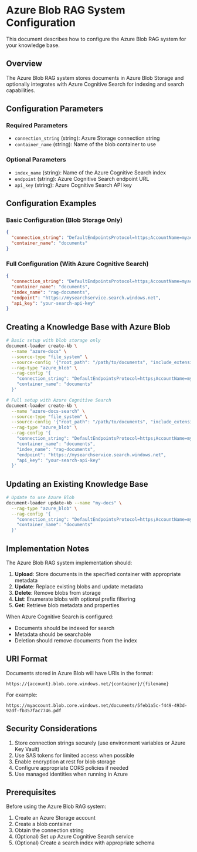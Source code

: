 # Azure Blob RAG System Configuration

This document describes how to configure the Azure Blob RAG system for your knowledge base.

## Overview

The Azure Blob RAG system stores documents in Azure Blob Storage and optionally integrates with Azure Cognitive Search for indexing and search capabilities.

## Configuration Parameters

### Required Parameters

- `connection_string` (string): Azure Storage connection string
- `container_name` (string): Name of the blob container to use

### Optional Parameters

- `index_name` (string): Name of the Azure Cognitive Search index
- `endpoint` (string): Azure Cognitive Search endpoint URL
- `api_key` (string): Azure Cognitive Search API key

## Configuration Examples

### Basic Configuration (Blob Storage Only)

```json
{
  "connection_string": "DefaultEndpointsProtocol=https;AccountName=myaccount;AccountKey=mykey;EndpointSuffix=core.windows.net",
  "container_name": "documents"
}
```

### Full Configuration (With Azure Cognitive Search)

```json
{
  "connection_string": "DefaultEndpointsProtocol=https;AccountName=myaccount;AccountKey=mykey;EndpointSuffix=core.windows.net",
  "container_name": "documents",
  "index_name": "rag-documents",
  "endpoint": "https://mysearchservice.search.windows.net",
  "api_key": "your-search-api-key"
}
```

## Creating a Knowledge Base with Azure Blob

```bash
# Basic setup with blob storage only
document-loader create-kb \
  --name "azure-docs" \
  --source-type "file_system" \
  --source-config '{"root_path": "/path/to/documents", "include_extensions": [".pdf", ".docx", ".txt"]}' \
  --rag-type "azure_blob" \
  --rag-config '{
    "connection_string": "DefaultEndpointsProtocol=https;AccountName=myaccount;AccountKey=mykey;EndpointSuffix=core.windows.net",
    "container_name": "documents"
  }'

# Full setup with Azure Cognitive Search
document-loader create-kb \
  --name "azure-docs-search" \
  --source-type "file_system" \
  --source-config '{"root_path": "/path/to/documents", "include_extensions": [".pdf", ".docx", ".txt"]}' \
  --rag-type "azure_blob" \
  --rag-config '{
    "connection_string": "DefaultEndpointsProtocol=https;AccountName=myaccount;AccountKey=mykey;EndpointSuffix=core.windows.net",
    "container_name": "documents",
    "index_name": "rag-documents",
    "endpoint": "https://mysearchservice.search.windows.net",
    "api_key": "your-search-api-key"
  }'
```

## Updating an Existing Knowledge Base

```bash
# Update to use Azure Blob
document-loader update-kb --name "my-docs" \
  --rag-type "azure_blob" \
  --rag-config '{
    "connection_string": "DefaultEndpointsProtocol=https;AccountName=myaccount;AccountKey=mykey;EndpointSuffix=core.windows.net",
    "container_name": "documents"
  }'
```

## Implementation Notes

The Azure Blob RAG system implementation should:

1. **Upload**: Store documents in the specified container with appropriate metadata
2. **Update**: Replace existing blobs and update metadata
3. **Delete**: Remove blobs from storage
4. **List**: Enumerate blobs with optional prefix filtering
5. **Get**: Retrieve blob metadata and properties

When Azure Cognitive Search is configured:
- Documents should be indexed for search
- Metadata should be searchable
- Deletion should remove documents from the index

## URI Format

Documents stored in Azure Blob will have URIs in the format:
```
https://{account}.blob.core.windows.net/{container}/{filename}
```

For example:
```
https://myaccount.blob.core.windows.net/documents/5feb1a5c-f449-493d-92df-fb357fac7746.pdf
```

## Security Considerations

1. Store connection strings securely (use environment variables or Azure Key Vault)
2. Use SAS tokens for limited access when possible
3. Enable encryption at rest for blob storage
4. Configure appropriate CORS policies if needed
5. Use managed identities when running in Azure

## Prerequisites

Before using the Azure Blob RAG system:

1. Create an Azure Storage account
2. Create a blob container
3. Obtain the connection string
4. (Optional) Set up Azure Cognitive Search service
5. (Optional) Create a search index with appropriate schema